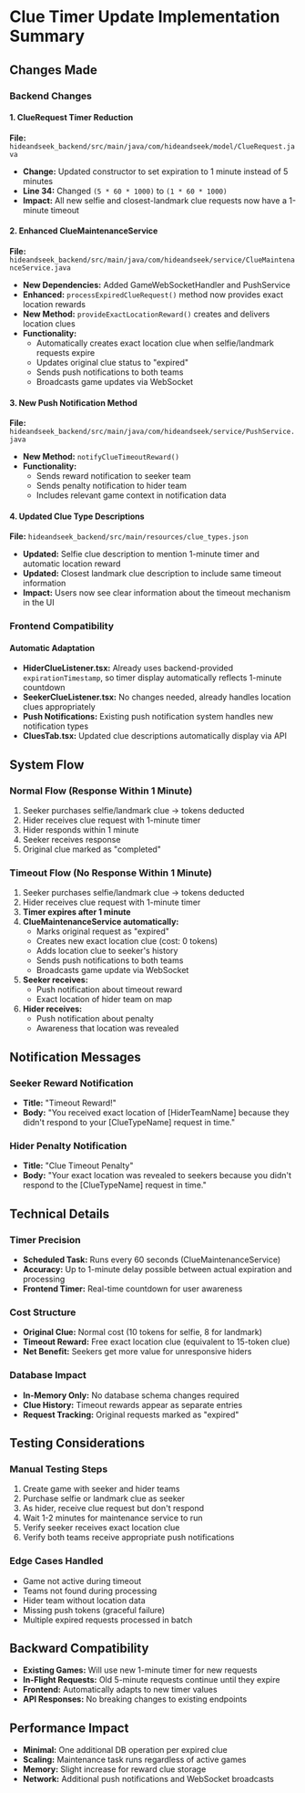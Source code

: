 # Clue Timer Update Implementation Summary

## Changes Made

### Backend Changes

#### 1. ClueRequest Timer Reduction
**File:** `hideandseek_backend/src/main/java/com/hideandseek/model/ClueRequest.java`
- **Change:** Updated constructor to set expiration to 1 minute instead of 5 minutes
- **Line 34:** Changed `(5 * 60 * 1000)` to `(1 * 60 * 1000)`
- **Impact:** All new selfie and closest-landmark clue requests now have a 1-minute timeout

#### 2. Enhanced ClueMaintenanceService
**File:** `hideandseek_backend/src/main/java/com/hideandseek/service/ClueMaintenanceService.java`
- **New Dependencies:** Added GameWebSocketHandler and PushService
- **Enhanced:** `processExpiredClueRequest()` method now provides exact location rewards
- **New Method:** `provideExactLocationReward()` creates and delivers location clues
- **Functionality:** 
  - Automatically creates exact location clue when selfie/landmark requests expire
  - Updates original clue status to "expired"
  - Sends push notifications to both teams
  - Broadcasts game updates via WebSocket

#### 3. New Push Notification Method
**File:** `hideandseek_backend/src/main/java/com/hideandseek/service/PushService.java`
- **New Method:** `notifyClueTimeoutReward()`
- **Functionality:**
  - Sends reward notification to seeker team
  - Sends penalty notification to hider team
  - Includes relevant game context in notification data

#### 4. Updated Clue Type Descriptions
**File:** `hideandseek_backend/src/main/resources/clue_types.json`
- **Updated:** Selfie clue description to mention 1-minute timer and automatic location reward
- **Updated:** Closest landmark clue description to include same timeout information
- **Impact:** Users now see clear information about the timeout mechanism in the UI

### Frontend Compatibility

#### Automatic Adaptation
- **HiderClueListener.tsx:** Already uses backend-provided `expirationTimestamp`, so timer display automatically reflects 1-minute countdown
- **SeekerClueListener.tsx:** No changes needed, already handles location clues appropriately
- **Push Notifications:** Existing push notification system handles new notification types
- **CluesTab.tsx:** Updated clue descriptions automatically display via API

## System Flow

### Normal Flow (Response Within 1 Minute)
1. Seeker purchases selfie/landmark clue → tokens deducted
2. Hider receives clue request with 1-minute timer
3. Hider responds within 1 minute
4. Seeker receives response
5. Original clue marked as "completed"

### Timeout Flow (No Response Within 1 Minute)
1. Seeker purchases selfie/landmark clue → tokens deducted
2. Hider receives clue request with 1-minute timer
3. **Timer expires after 1 minute**
4. **ClueMaintenanceService automatically:**
   - Marks original request as "expired"
   - Creates new exact location clue (cost: 0 tokens)
   - Adds location clue to seeker's history
   - Sends push notifications to both teams
   - Broadcasts game update via WebSocket
5. **Seeker receives:**
   - Push notification about timeout reward
   - Exact location of hider team on map
6. **Hider receives:**
   - Push notification about penalty
   - Awareness that location was revealed

## Notification Messages

### Seeker Reward Notification
- **Title:** "Timeout Reward!"
- **Body:** "You received exact location of [HiderTeamName] because they didn't respond to your [ClueTypeName] request in time."

### Hider Penalty Notification
- **Title:** "Clue Timeout Penalty"
- **Body:** "Your exact location was revealed to seekers because you didn't respond to the [ClueTypeName] request in time."

## Technical Details

### Timer Precision
- **Scheduled Task:** Runs every 60 seconds (ClueMaintenanceService)
- **Accuracy:** Up to 1-minute delay possible between actual expiration and processing
- **Frontend Timer:** Real-time countdown for user awareness

### Cost Structure
- **Original Clue:** Normal cost (10 tokens for selfie, 8 for landmark)
- **Timeout Reward:** Free exact location clue (equivalent to 15-token clue)
- **Net Benefit:** Seekers get more value for unresponsive hiders

### Database Impact
- **In-Memory Only:** No database schema changes required
- **Clue History:** Timeout rewards appear as separate entries
- **Request Tracking:** Original requests marked as "expired"

## Testing Considerations

### Manual Testing Steps
1. Create game with seeker and hider teams
2. Purchase selfie or landmark clue as seeker
3. As hider, receive clue request but don't respond
4. Wait 1-2 minutes for maintenance service to run
5. Verify seeker receives exact location clue
6. Verify both teams receive appropriate push notifications

### Edge Cases Handled
- Game not active during timeout
- Teams not found during processing
- Hider team without location data
- Missing push tokens (graceful failure)
- Multiple expired requests processed in batch

## Backward Compatibility
- **Existing Games:** Will use new 1-minute timer for new requests
- **In-Flight Requests:** Old 5-minute requests continue until they expire
- **Frontend:** Automatically adapts to new timer values
- **API Responses:** No breaking changes to existing endpoints

## Performance Impact
- **Minimal:** One additional DB operation per expired clue
- **Scaling:** Maintenance task runs regardless of active games
- **Memory:** Slight increase for reward clue storage
- **Network:** Additional push notifications and WebSocket broadcasts
